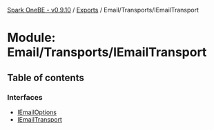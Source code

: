 [Spark OneBE - v0.9.10](../README.md) / [Exports](../modules.md) / Email/Transports/IEmailTransport

# Module: Email/Transports/IEmailTransport

## Table of contents

### Interfaces

- [IEmailOptions](../interfaces/Email_Transports_IEmailTransport.IEmailOptions.md)
- [IEmailTransport](../interfaces/Email_Transports_IEmailTransport.IEmailTransport.md)
